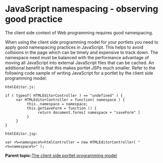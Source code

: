 # JavaScript namespacing - observing good practice 

The client side context of Web programming requires good namespacing.

When using the client side programming model for your portlets you need to apply good namespacing practices in JavaScript. This helps to avoid collisions in the page which can be timely and expensive to track down. The namespace need must be balanced with the performance advantage of moving all JavaScript into external JavaScript files that can be cached. An additional benefit is that this makes portlet JSPs much smaller. Refer to the following code sample of writing JavaScript for a portlet by the client side programming model:

```
htmlEditor.js:

if ( typeof( HTMLEditorController ) == "undefined" ) {
     var HTMLEditorController = function( namespace ) {
          this._namespace = namespace;
          this.getSaveForm = function () {
               return document.forms[ namespace + "saveForm" ]
          }
     }
}

htmlEditor.jsp:

var <%=namespace%>htmlController = new HTMLEditorController( "<%=namespace%>" );

```

**Parent topic:**[The client side portlet programming model ](../dev-portlet/w2_clntprgmdl.md)


